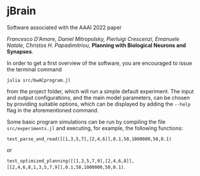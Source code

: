 # jBrain
Software associated with the AAAI 2022 paper

*Francesco D'Amore, Daniel Mitropolsky, Pierluigi Crescenzi, Emanuele Natale, Christos H. Papadimitriou*, **Planning with Biological Neurons and Synapses**.

In order to get a first overview of the software, you are encouraged to issue the terminal command 

`julia src/bwACprogram.jl`

from the project folder, which will run a simple default experiment. The input and output configurations, and the main model parameters, can be chosen by providing suitable options, which can be displayed by adding the `--help` flag in the aforementioned command.

Some basic program simulations can be run by compiling the file `src/experiments.jl` and executing, for example, the following functions:

`test_parse_and_read([[1,3,5,7],[2,4,6]],0.1,50,1000000,50,0.1)`

or

`test_optimized_planning([[1,3,5,7,9],[2,4,6,8]],[[2,4,6,8,1,3,5,7,9]],0.1,50,1000000,50,0.1)`.
